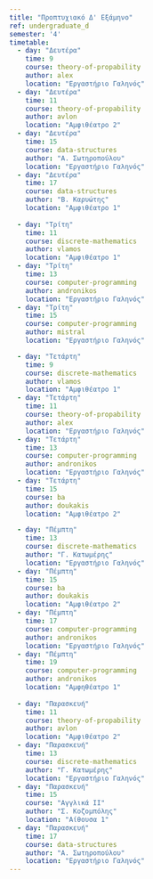 ```yaml
---
title: "Προπτυχιακό Δ' Εξάμηνο"
ref: undergraduate_d
semester: '4'
timetable:
  - day: "Δευτέρα"
    time: 9
    course: theory-of-propability 
    author: alex
    location: "Εργαστήριο Γαληνός"
  - day: "Δευτέρα"
    time: 11
    course: theory-of-propability
    author: avlon
    location: "Αμφιθέατρο 2"
  - day: "Δευτέρα"
    time: 15
    course: data-structures
    author: "Α. Σωτηροπούλου"
    location: "Εργαστήριο Γαληνός"
  - day: "Δευτέρα"
    time: 17
    course: data-structures
    author: "Β. Καρυώτης"
    location: "Αμφιθέατρο 1"
    
  - day: "Τρίτη"
    time: 11
    course: discrete-mathematics
    author: vlamos
    location: "Αμφιθέατρο 1"
  - day: "Τρίτη"
    time: 13
    course: computer-programming
    author: andronikos
    location: "Εργαστήριο Γαληνός"
  - day: "Τρίτη"
    time: 15
    course: computer-programming
    author: mistral
    location: "Εργαστήριο Γαληνός"

  - day: "Τετάρτη"
    time: 9
    course: discrete-mathematics
    author: vlamos
    location: "Αμφιθέατρο 1"
  - day: "Τετάρτη"
    time: 11
    course: theory-of-propability
    author: alex
    location: "Εργαστήριο Γαληνός"
  - day: "Τετάρτη"
    time: 13
    course: computer-programming
    author: andronikos
    location: "Εργαστήριο Γαληνός"
  - day: "Τετάρτη"
    time: 15
    course: ba
    author: doukakis
    location: "Αμφιθέατρο 2"

  - day: "Πέμπτη"
    time: 13
    course: discrete-mathematics
    author: "Γ. Κατωμέρης"
    location: "Εργαστήριο Γαληνός"
  - day: "Πέμπτη"
    time: 15
    course: ba
    author: doukakis
    location: "Αμφιθέατρο 2"
  - day: "Πέμπτη"
    time: 17
    course: computer-programming
    author: andronikos
    location: "Εργαστήριο Γαληνός"
  - day: "Πέμπτη"
    time: 19
    course: computer-programming
    author: andronikos
    location: "Αμφηθέατρο 1"
  
  - day: "Παρασκευή"
    time: 11
    course: theory-of-propability
    author: avlon
    location: "Αμφιθέατρο 2"
  - day: "Παρασκευή"
    time: 13
    course: discrete-mathematics
    author: "Γ. Κατωμέρης"
    location: "Εργαστήριο Γαληνός"
  - day: "Παρασκευή"
    time: 15
    course: "Αγγλικά ΙΙ"
    author: "Σ. Κοζομπόλης"
    location: "Αίθουσα 1"
  - day: "Παρασκευή"
    time: 17
    course: data-structures
    author: "Α. Σωτηροπούλου"
    location: "Εργαστήριο Γαληνός"
---
```


